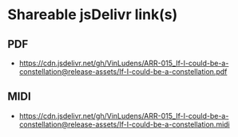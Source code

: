 # Shareable jsDelivr link(s)
## PDF
- https://cdn.jsdelivr.net/gh/VinLudens/ARR-015_If-I-could-be-a-constellation@release-assets/If-I-could-be-a-constellation.pdf
## MIDI
- https://cdn.jsdelivr.net/gh/VinLudens/ARR-015_If-I-could-be-a-constellation@release-assets/If-I-could-be-a-constellation.midi

